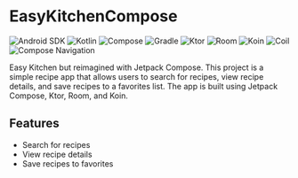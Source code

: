 # EasyKitchenCompose
![Android SDK](https://img.shields.io/badge/Android%20SDK-21%2B-brightgreen)
![Kotlin](https://img.shields.io/badge/Kotlin-1.5.21-blue)
![Compose](https://img.shields.io/badge/Compose-1.0.0-9cf)
![Gradle](https://img.shields.io/badge/Gradle-7.0.2-yellow)
![Ktor](https://img.shields.io/badge/Ktor-1.6.2-orange)
![Room](https://img.shields.io/badge/Room-2.3.0-red)
![Koin](https://img.shields.io/badge/Koin-3.1.2-blueviolet)
![Coil](https://img.shields.io/badge/Coil-1.3.2-yellowgreen)
![Compose Navigation](https://img.shields.io/badge/Compose%20Navigation-2.4.0-ff69b4)



Easy Kitchen but reimagined with Jetpack Compose.
This project is a simple recipe app that allows users to search for recipes, view recipe details, and save recipes to a favorites list.
The app is built using Jetpack Compose, Ktor, Room, and Koin.

## Features
- Search for recipes
- View recipe details
- Save recipes to favorites
